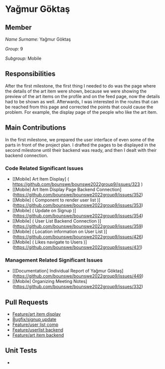 # Yağmur Göktaş

## Member

*Name Surname:* Yağmur Göktaş

*Group:* 9

*Subgroup:* Mobile


## Responsibilities
After the first milestone, the first thing I needed to do was the page where the details of the art item were shown, because we were showing the preview of the art items on the profile and on the feed page, now the details had to be shown as well. Afterwards, I was interested in the routes that can be reached from this page and corrected the points that could cause the problem. For example, the display page of the people who like the art item.

## Main Contributions

In the first milestone, we prepared the user interface of even some of the parts in front of the project plan. I drafted the pages to be displayed in the second milestone until their backend was ready, and then I dealt with their backend connection.

### Code Related Significant Issues

* [[Mobile] Art Item Display] ( https://github.com/bounswe/bounswe2022group9/issues/323 )
* [[Mobile] Art Item Display Page Backend Connection] (https://github.com/bounswe/bounswe2022group9/issues/352)
* [[Mobile] ( Component to render user list )] (https://github.com/bounswe/bounswe2022group9/issues/353)
* [[Mobile] ( Update on Signup )] (https://github.com/bounswe/bounswe2022group9/issues/354)
* [[Mobile] ( User List Backend Connection )] (https://github.com/bounswe/bounswe2022group9/issues/359)
* [[Mobile] ( Location information on User List )] (https://github.com/bounswe/bounswe2022group9/issues/426)
* [[Mobile] ( Likes navigate to Users )] (https://github.com/bounswe/bounswe2022group9/issues/431)


### Management Related Significant Issues
* [[Documentation] Individual Report of Yağmur Göktaş] (https://github.com/bounswe/bounswe2022group9/issues/449)
* [[Mobile] Organizing Meeting Notes] (https://github.com/bounswe/bounswe2022group9/issues/332)


## Pull Requests
* [Feature/art item display](https://github.com/bounswe/bounswe2022group9/pull/351)
* [Bugfix/signup update](https://github.com/bounswe/bounswe2022group9/pull/355)
* [Feature/user list comp](https://github.com/bounswe/bounswe2022group9/pull/358)
* [Feature/userlist backend](https://github.com/bounswe/bounswe2022group9/pull/422)
* [Feature/art item backend](https://github.com/bounswe/bounswe2022group9/pull/430)

## Unit Tests
* []()
